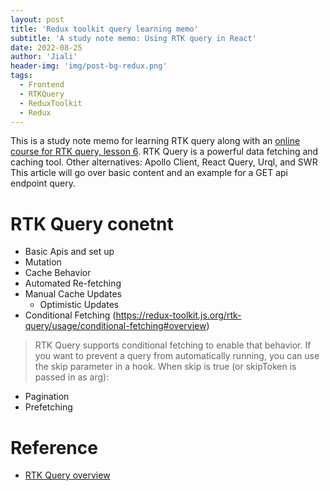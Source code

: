 ```yaml
---
layout: post
title: 'Redux toolkit query learning memo'
subtitle: 'A study note memo: Using RTK query in React'
date: 2022-08-25
author: 'Jiali'
header-img: 'img/post-bg-redux.png'
tags:
  - Frontend
  - RTKQuery
  - ReduxToolkit
  - Redux
---
```


This is a study note memo for learning RTK query along with an [online course for RTK query, lesson 6](https://www.youtube.com/watch?v=HyZzCHgG3AY).
RTK Query is a powerful data fetching and caching tool. Other alternatives:  Apollo Client, React Query, Urql, and SWR
This article will go over basic content and an example for a GET api endpoint query.

# RTK Query conetnt
- Basic Apis and set up
- Mutation
- Cache Behavior
- Automated Re-fetching
- Manual Cache Updates
  - Optimistic Updates
- Conditional Fetching (https://redux-toolkit.js.org/rtk-query/usage/conditional-fetching#overview)
> RTK Query supports conditional fetching to enable that behavior.
> If you want to prevent a query from automatically running, you can use the skip parameter in a hook.
> When skip is true (or skipToken is passed in as arg):
- Pagination
- Prefetching


# Reference
- [RTK Query overview](https://redux-toolkit.js.org/rtk-query/overview)

